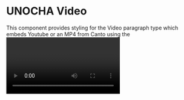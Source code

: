 UNOCHA Video
============

This component provides styling for the Video paragraph type which embeds
Youtube or an MP4 from Canto using the <video> tag.

